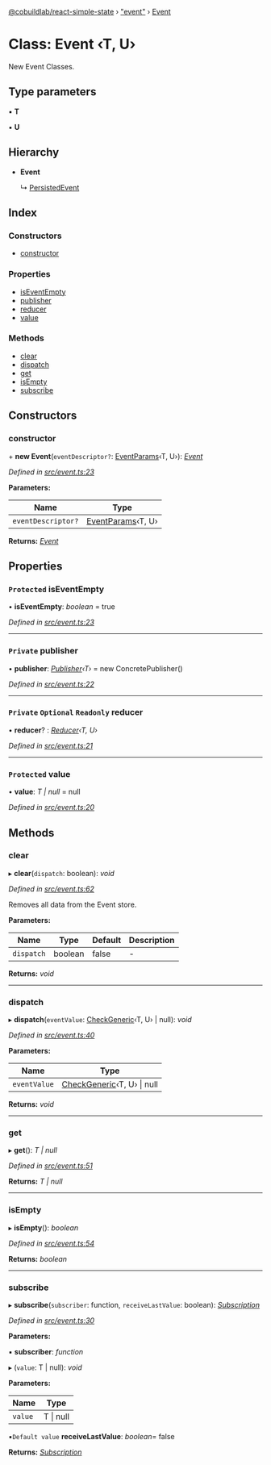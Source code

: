 [@cobuildlab/react-simple-state](../README.md) › ["event"](../modules/_event_.md) › [Event](_event_.event.md)

# Class: Event ‹**T, U**›

New Event Classes.

## Type parameters

▪ **T**

▪ **U**

## Hierarchy

* **Event**

  ↳ [PersistedEvent](_persisted_event_.persistedevent.md)

## Index

### Constructors

* [constructor](_event_.event.md#constructor)

### Properties

* [isEventEmpty](_event_.event.md#protected-iseventempty)
* [publisher](_event_.event.md#private-publisher)
* [reducer](_event_.event.md#private-optional-readonly-reducer)
* [value](_event_.event.md#protected-value)

### Methods

* [clear](_event_.event.md#clear)
* [dispatch](_event_.event.md#dispatch)
* [get](_event_.event.md#get)
* [isEmpty](_event_.event.md#isempty)
* [subscribe](_event_.event.md#subscribe)

## Constructors

###  constructor

\+ **new Event**(`eventDescriptor?`: [EventParams](../modules/_event_.md#eventparams)‹T, U›): *[Event](_event_.event.md)*

*Defined in [src/event.ts:23](https://github.com/cobuildlab/react-simple-state/blob/e6423d5/src/event.ts#L23)*

**Parameters:**

Name | Type |
------ | ------ |
`eventDescriptor?` | [EventParams](../modules/_event_.md#eventparams)‹T, U› |

**Returns:** *[Event](_event_.event.md)*

## Properties

### `Protected` isEventEmpty

• **isEventEmpty**: *boolean* = true

*Defined in [src/event.ts:23](https://github.com/cobuildlab/react-simple-state/blob/e6423d5/src/event.ts#L23)*

___

### `Private` publisher

• **publisher**: *[Publisher](../interfaces/_pub_sub_.publisher.md)‹T›* = new ConcretePublisher()

*Defined in [src/event.ts:22](https://github.com/cobuildlab/react-simple-state/blob/e6423d5/src/event.ts#L22)*

___

### `Private` `Optional` `Readonly` reducer

• **reducer**? : *[Reducer](../modules/_event_.md#reducer)‹T, U›*

*Defined in [src/event.ts:21](https://github.com/cobuildlab/react-simple-state/blob/e6423d5/src/event.ts#L21)*

___

### `Protected` value

• **value**: *T | null* = null

*Defined in [src/event.ts:20](https://github.com/cobuildlab/react-simple-state/blob/e6423d5/src/event.ts#L20)*

## Methods

###  clear

▸ **clear**(`dispatch`: boolean): *void*

*Defined in [src/event.ts:62](https://github.com/cobuildlab/react-simple-state/blob/e6423d5/src/event.ts#L62)*

Removes all data from the Event store.

**Parameters:**

Name | Type | Default | Description |
------ | ------ | ------ | ------ |
`dispatch` | boolean | false | -  |

**Returns:** *void*

___

###  dispatch

▸ **dispatch**(`eventValue`: [CheckGeneric](../modules/_types_.md#checkgeneric)‹T, U› | null): *void*

*Defined in [src/event.ts:40](https://github.com/cobuildlab/react-simple-state/blob/e6423d5/src/event.ts#L40)*

**Parameters:**

Name | Type |
------ | ------ |
`eventValue` | [CheckGeneric](../modules/_types_.md#checkgeneric)‹T, U› &#124; null |

**Returns:** *void*

___

###  get

▸ **get**(): *T | null*

*Defined in [src/event.ts:51](https://github.com/cobuildlab/react-simple-state/blob/e6423d5/src/event.ts#L51)*

**Returns:** *T | null*

___

###  isEmpty

▸ **isEmpty**(): *boolean*

*Defined in [src/event.ts:54](https://github.com/cobuildlab/react-simple-state/blob/e6423d5/src/event.ts#L54)*

**Returns:** *boolean*

___

###  subscribe

▸ **subscribe**(`subscriber`: function, `receiveLastValue`: boolean): *[Subscription](../interfaces/_pub_sub_.subscription.md)*

*Defined in [src/event.ts:30](https://github.com/cobuildlab/react-simple-state/blob/e6423d5/src/event.ts#L30)*

**Parameters:**

▪ **subscriber**: *function*

▸ (`value`: T | null): *void*

**Parameters:**

Name | Type |
------ | ------ |
`value` | T &#124; null |

▪`Default value`  **receiveLastValue**: *boolean*= false

**Returns:** *[Subscription](../interfaces/_pub_sub_.subscription.md)*
